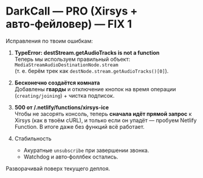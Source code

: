 # DarkCall — PRO (Xirsys + авто‑фейловер) — FIX 1

Исправления по твоим ошибкам:

1) **TypeError: destStream.getAudioTracks is not a function**  
   Теперь мы используем правильный объект: `MediaStreamAudioDestinationNode.stream`  
   (т. е. берём трек как `destNode.stream.getAudioTracks()[0]`).

2) **Бесконечно создаётся комната**  
   Добавлены **гварды** и отключение кнопок на время операции (`creating/joining`) + чистка подписок.

3) **500 от /.netlify/functions/xirsys-ice**  
   Чтобы не засорять консоль, теперь **сначала идёт прямой запрос** к Xirsys (как в твоём cURL), и только если он упадёт — пробуем Netlify Function. В итоге даже без функций всё работает.

4) Стабильность  
   - Акуратные `unsubscribe` при завершении звонка.  
   - Watchdog и авто‑фоллбек остались.

Разворачивай поверх текущего деплоя.

